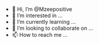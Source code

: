 - 👋 Hi, I’m @Mzeepositive
- 👀 I’m interested in ...
- 🌱 I’m currently learning ...
- 💞️ I’m looking to collaborate on ...
- 📫 How to reach me ...

<!---
Mzeepositive  is a ✨ special ✨ repository because its `README.md` (this file) appears on your GitHub profile.
You can click the Preview link to take a look at your changes.
--->
